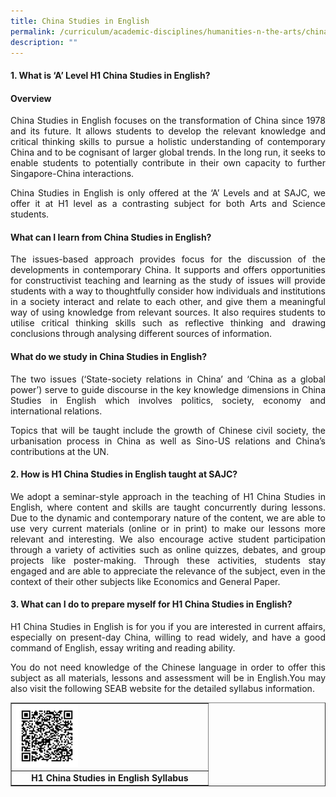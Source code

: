 ```yaml
---
title: China Studies in English
permalink: /curriculum/academic-disciplines/humanities-n-the-arts/china-studies-in-english/
description: ""
---
```

<h4><strong>1. What is ‘A’ Level H1 China Studies in English?</strong></h4>
<h4><strong>Overview</strong></h4>
<p align="justify">China Studies in English focuses on the transformation of China since 1978 and its future. It allows students to develop the relevant knowledge and critical thinking skills to pursue a holistic understanding of contemporary China and to be cognisant of larger global trends. In the long run, it seeks to enable students to potentially contribute in their own capacity to further Singapore-China interactions.</p>
<p align="justify">China Studies in English is only offered at the ‘A’ Levels and at SAJC, we offer it at H1 level as a contrasting subject for both Arts and Science students.</p>
<h4><strong>What can I learn from China Studies in English?</strong></h4>
<p align="justify">The issues-based approach provides focus for the discussion of the developments in contemporary China. It supports and offers opportunities for constructivist teaching and learning as the study of issues will provide students with a way to thoughtfully consider how individuals and institutions in a society interact and relate to each other, and give them a meaningful way of using knowledge from relevant sources. It also requires students to utilise critical thinking skills such as reflective thinking and drawing conclusions through analysing different sources of information.</p>
<h4><strong>What do we study in China Studies in English?</strong></h4>
<p align="justify">The two issues (‘State-society relations in China’ and ‘China as a global power’) serve to guide discourse in the key knowledge dimensions in China Studies in English which involves politics, society, economy and international relations.</p>
<p align="justify">Topics that will be taught include the growth of Chinese civil society, the urbanisation process in China as well as Sino-US relations and China’s contributions at the UN.</p>
<h4><strong>2. How is H1 China Studies in English taught at SAJC?</strong></h4>
<p align="justify">We adopt a seminar-style approach in the teaching of H1 China Studies in English, where content and skills are taught concurrently during lessons. Due to the dynamic and contemporary nature of the content, we are able to use very current materials (online or in print) to make our lessons more relevant and interesting. We also encourage active student participation through a variety of activities such as online quizzes, debates, and group projects like poster-making. Through these activities, students stay engaged and are able to appreciate the relevance of the subject, even in the context of their other subjects like Economics and General Paper.</p>
<h4><strong>3. What can I do to prepare myself for H1 China Studies in English?</strong></h4>
<p align="justify">H1 China Studies in English is for you if you are interested in current affairs, especially on present-day China, willing to read widely, and have a good command of English, essay writing and reading ability.</p>
<p align="justify">You do not need knowledge of the Chinese language in order to offer this subject as all materials, lessons and assessment will be in English.You may also visit the following SEAB website for the detailed syllabus information.</p>
<table style="border-collapse: collapse; width: 100%;" border="1">
<tbody>
<tr>
<td style="width: 100%;"><img style="width: 33%;" src="/images/chi.png"></td>
</tr>
<tr>
<td style="width: 100%; text-align: center;"><strong>H1 China Studies in English Syllabus</strong></td>
</tr>
</tbody>
</table>